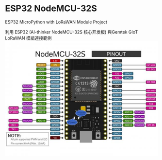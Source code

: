 # ESP32 NodeMCU-32S
ESP32 MicroPython with LoRaWAN Module Project

利用 ESP32 (AI-thinker NodeMCU-32S 核心开发板) 與Gemtek GIoT LoRaWAN 模組連接範例
![pin](nodemcu-32s_pinout.jpg)
